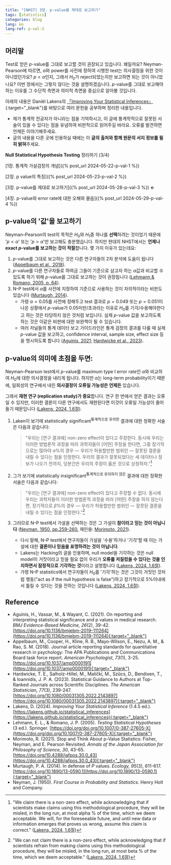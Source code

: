 ```yaml
---
title: "[NHST] 3장. p-value를 제대로 보고하기"
tags: [statistics]
categories: blog
lang: ko
lang-ref: p-val-3
---
```

## 머리말
Test로 얻은 $p$-value를 그대로 보고할 것이 권장되고 있습니다. 왜일까요? Neyman-Pearson에 따르면, $\alpha$와 power를 사전에 정하여 시행한 test는 의사결정을 위한 것이 아니었던가요? $p<\alpha$인지, 그래서 $H_0$가 reject되었는지만 보고하면 되는 것이 아니었나요? 이번 장에서는 그렇지 않다는 것을 설명하겠습니다. $p$-value를 그대로 보고해야 하는 이유를 그 수단적 측면과 의미적 측면을 중심으로 알아볼 것입니다.
<!--more-->

아래의 내용은 Daniël Lakens의 [「Improving Your Statistical Inferences」](https://lakens.github.io/statistical_inferences/){:target="_blank"}를 바탕으로 여러 문헌을 공부하며 정리한 내용입니다.

- 제가 통계학 전공자가 아니라는 점을 기억하시고, 이 글에 통계학적으로 잘못된 서술이 있을 수 있다는 점을 유념하여 비판적으로 읽어주길 바라요. 오류를 발견하면 언제든 이야기해주세요.
- 글의 내용을 다른 곳에 인용하실 때에는 이 **글의 출처와 함께 원문의 서지 정보를 필히 밝혀**주세요. 

**Null Statistical Hypothesis Testing** 정리하기 (3/4)

[1장. 통계적 가설검정의 개념]({% post_url 2024-05-22-p-val-1 %}) 

[2장. p value의 특징]({% post_url 2024-05-23-p-val-2 %})

[3장. p-value를 제대로 보고하기]({% post_url 2024-05-28-p-val-3 %}) **←**

[4장. p-value와 error rate에 대한 오해와 물음]({% post_url 2024-05-29-p-val-4 %})

## p-value의 '값'을 보고하기
Neyman–Pearson의 test의 목적은 $H_0$와 $H_1$중 하나를 **선택**하려는 것이었기 때문에 '$p<\alpha$' 또는 '$p>\alpha$'만 보고해도 충분했습니다. 하지만 현대의 NHST에서는 **언제나 exact $p$-value를 보고하는 것이 적절**합니다. 몇 가지 이유가 있는데요:

1. $p$-value를 그대로 보고하는 것은 다른 연구자들의 2차 분석에 도움이 됩니다 ([Appelbaum et al., 2018](#96ea11)). 
2. $p$-value를 다른 연구자들로 하여금 그들이 기준으로 삼고자 하는 $\alpha$값과 비교할 수 있도록 하기 위해 $p$-value를 그대로 보고하는 것이 권장됩니다 ([Lehmann & Romano, 2005, p. 64](#fa997a)).
3. N–P test에서 $\alpha$를 사전에 지정하여 기준으로 사용하는 것이 자의적이라는 비판도 있습니다 ([Murtaugh, 2014](#4e6fe6)). 
	- 가령 $\alpha = 0.05$를 사전에 정해두고 test 결과로 $p = 0.049$ 또는 $p = 0.051$이 나온 상황에서 $p$-value가 $0.05$미만/초과라는 이유로 $H_0$를 기각/수용해야한다고 하는 것은 타당하지 않은 것처럼 보입니다. 실제 $p$-value 값을 보고하도록 하는 것은 이같은 비판에 대한 보완책이 될 수 있습니다.
	- 여러 저널들의 통계 데이터 보고 가이드라인은 통계 검정의 결과를 다룰 때 실제 $p$-value 값을 보고하고,  confidence interval, sample size, effect size 등을 명시하도록 합니다 ([Aguinis, 2021](#24dd25); [Hardwicke et al., 2023](#890901)).

## p-value의 의미에 초점을 두면:
Neyman–Pearson test에서 $p$-value를 maximum type I error rate인 $\alpha$와 비교하여 $H_0$에 대한 의사결정을 내리게 됩니다. 하지만 $\alpha$는 long-term probability이기 때문에, 일회성의 연구에서 내린 **의사결정이 오류일 가능성은 언제든** 있습니다.  

그래서 **재현 연구 (replication study)가 중요**합니다. 연구 한 번에서 얻은 결과는 오류일 수 있지만, 이러한 결론이 다른 연구에서도 재현된다면 이것이 오류일 가능성이 줄어들기 때문입니다 ([Lakens, 2024, 1.6절](#83ef58)).
1. Laken이 보기에 statistically significant<sup>통계적으로 유의한</sup> 결과에 대한 정확한 서술은 다음과 같습니다:
	> "우리는 [연구 결과에] non-zero effect이 있다고 주장한다. 동시에 우리는 이러한 방법론적 과정을 따라 과학자들이 [어떤] 주장을 한다면, 그중 장기적으로는 많아야 $\alpha$%의 경우 — 우리가 허용할만한 범위인 — 잘못된 결론을 내릴 수 있다는 점을 인정한다. 우리의 결과가 잘못되었다는 새 데이터나 정보가 나오기 전까지, 당분간은 우리의 주장이 옳은 것으로 상정하자."[^1]
2. 그가 보기에 statistically insignificant<sup>통계적으로 유의하지 않은</sup> 결과에 대한 정확한 서술은 다음과 같습니다:
	> "우리는 [연구 결과에] non-zero effect이 있다고 주장할 수 없다. 동시에 우리는 과학자들이 이러한 방법론적 과정을 따라 [어떤] 주장을 하지 않는다면, 장기적으로 $\beta$%의 경우 — 우리가 허용할만한 범위인 —  잘못된 결론을 내릴 수 있다는 점을 인정한다."[^2]

3. 그러므로 N–P test에서 가설을 선택하는 것은 그 가설이 **참이라고 믿는 것이 아닙니다** ([Neyman, 1950, pp.259-260.](#cf24d9) 재인용: [Morimoto, 2021](#fd2842)).

	- 다시 말해, N–P test에서 연구자들이 가설을 '수용'하거나 '기각'할 때 이는 가설에 대한 **결론이나 믿음을 표명하려는 것이 아닙니다**.
	- Lakens는 Hacking의 글을 인용하며, null model을 기각하는 것은 null model이 거짓이라고 믿을 필요 없이 우리가 **오류를 저질렀을 수 있다는 것을 인지하면서 잠정적으로 기각하는 것**이라고 설명합니다 ([Lakens, 2024, 1.6절](#83ef58)).
	- 가령 N–P statistics에서 연구자들이 $H_0$를 '기각'하는 것은 그것이 거짓인 것처럼 행동("act as if the null hypothesis is false")하고 장기적으로 5%이내에서 틀릴 수 있다는 것을 전하는 것입니다 ([Lakens, 2024, 1.6절](#83ef58)).

## Reference
- Aguinis, H., Vassar, M., & Wayant, C. (2021). On reporting and interpreting statistical significance and p values in medical research. *BMJ Evidence-Based Medicine, 26*(2), 39-42. [https://doi.org/10.1136/bmjebm-2019-111264](https://doi.org/10.1136/bmjebm-2019-111264){:target="_blank"}  <a id="24dd25"></a>
- Appelbaum, M., Cooper, H., Kline, R. B., Mayo-Wilson, E., Nezu, A. M., & Rao, S. M. (2018). Journal article reporting standards for quantitative research in psychology: The APA Publications and Communications Board task force report. *American Psychologist, 73*(1), 3-25. [https://doi.org/10.1037/amp0000191](https://doi.org/10.1037/amp0000191){:target="_blank"}  <a id="96ea11"></a>
- Hardwicke, T. E., Salholz-Hillel, M., Malički, M., Szűcs, D., Bendixen, T., & Ioannidis, J. P. A. (2023). Statistical Guidance to Authors at Top-Ranked Journals across Scientific Disciplines. *The American Statistician, 77*(3), 239-247. [https://doi.org/10.1080/00031305.2022.2143897](https://doi.org/10.1080/00031305.2022.2143897){:target="_blank"}  <a id="890901"></a>
- Lakens, D. (2024). *Improving Your Statistical Inference* (1.4.5 ed.). [https://lakens.github.io/statistical_inferences](https://lakens.github.io/statistical_inferences){:target="_blank"} <a id="83ef58"></a>
- Lehmann, E. L., & Romano, J. P. (2005). *Testing Statistical Hypotheses* (3 ed.). Springer. [https://doi.org/doi.org/10.1007/0-387-27605-X](https://doi.org/doi.org/10.1007/0-387-27605-X){:target="_blank"}  <a id="fa997a"></a>
- Morimoto, R. (2021). Stop and Think About p-Value Statistics: Fisher, Neyman, and E. Pearson Revisited. *Annals of the Japan Association for Philosophy of Science, 30*, 43-65. [https://doi.org/10.4288/jafpos.30.0_43](https://doi.org/10.4288/jafpos.30.0_43){:target="_blank"}  <a id="fd2842"></a>
- Murtaugh, P. A. (2014). In defense of <i>P</i> values. *Ecology, 95*(3), 611-617. [https://doi.org/10.1890/13-0590.1](https://doi.org/10.1890/13-0590.1){:target="_blank"}  <a id="4e6fe6"></a>
- Neyman, J. (1950). *First Course in Probability and Statistics*. Henry Holt and Company.  <a id="cf24d9"></a>

[^1]: "We claim there is a non-zero effect, while acknowledging that if scientists make claims using this methodological procedure, they will be misled, in the long run, at most alpha % of the time, which we deem acceptable. We will, for the foreseeable future, and until new data or information emerges that proves us wrong, assume this claim is correct." ([Lakens, 2024, 1.6절](#83ef58))

[^2]: "We can not claim there is a non-zero effect, while acknowledging that if scientists refrain from making claims using this methodological procedure, they will be misled, in the long run, at most beta % of the time, which we deem acceptable." ([Lakens, 2024, 1.6절](#83ef58))